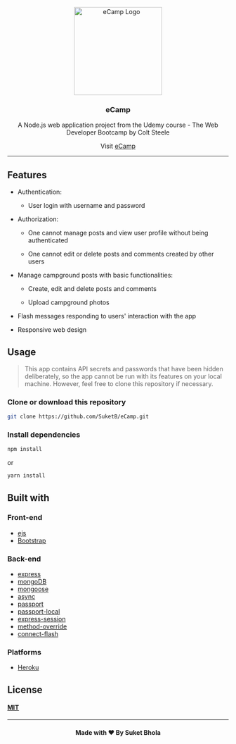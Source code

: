<p align="center">
  <img width="200" src="https://res.cloudinary.com/dd5a8yar0/image/upload/v1657289143/camping-g70a9a55d0_1280_z2ik6h.png" alt="eCamp Logo">
</p>

<h3 align="center">eCamp</h3>
<p align = "center">A Node.js web application project from the Udemy course - The Web Developer Bootcamp by Colt Steele
<p align="center">Visit <a href="https://secure-everglades-95465.herokuapp.com">eCamp</a></p>

</p>

---

## Features

* Authentication:
  
  * User login with username and password


* Authorization:

  * One cannot manage posts and view user profile without being authenticated

  * One cannot edit or delete posts and comments created by other users


* Manage campground posts with basic functionalities:

  * Create, edit and delete posts and comments

  * Upload campground photos


* Flash messages responding to users' interaction with the app

* Responsive web design



## Usage

> This app contains API secrets and passwords that have been hidden deliberately, so the app cannot be run with its features on your local machine. However, feel free to clone this repository if necessary.

### Clone or download this repository

```sh
git clone https://github.com/SuketB/eCamp.git
```

### Install dependencies

```sh
npm install
```

or

```sh
yarn install
```

## Built with

### Front-end

* [ejs](http://ejs.co/)
* [Bootstrap](https://getbootstrap.com/docs/3.3/)

### Back-end

* [express](https://expressjs.com/)
* [mongoDB](https://www.mongodb.com/)
* [mongoose](http://mongoosejs.com/)
* [async](http://caolan.github.io/async/)
* [passport](http://www.passportjs.org/)
* [passport-local](https://github.com/jaredhanson/passport-local#passport-local)
* [express-session](https://github.com/expressjs/session#express-session)
* [method-override](https://github.com/expressjs/method-override#method-override)
* [connect-flash](https://github.com/jaredhanson/connect-flash#connect-flash)

### Platforms

* [Heroku](https://www.heroku.com/)

## License

#### [MIT](./LICENSE)

---

<h4 align="center">Made with ❤️ By Suket Bhola</h4> 
